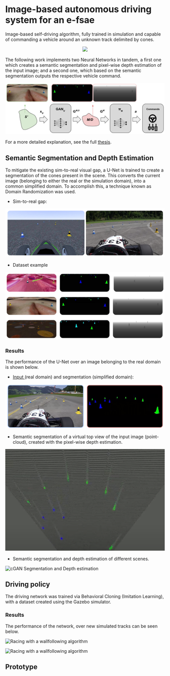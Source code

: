 # Image-based autonomous driving system for an e-fsae

Image-based self-driving algorithm, fully trained in simulation and capable of commanding a vehicle around an unknown track delimited by cones. 

<p align="center">
  <img src="resources/intro.gif" />
</p>

The following work implements two Neural Networks in tandem, a first one which creates a semantic segmentation and pixel-wise depth estimation of the input image; and a second one, which based on the semantic segmentation outputs the respective vehicle command.

![](resources/architecture.png "architecture")

For a more detailed explanation, see the full [thesis](thesis.pdf).

## Semantic Segmentation and Depth Estimation
To mitigate the existing sim-to-real visual gap, a U-Net is trained to create a segmentation of the cones present in the scene. This converts the current image (belonging to either the real or the simulation domain), into a common simplified domain. To accomplish this, a technique known as Domain Randomization was used.

- Sim-to-real gap:

![](resources/sim2real.png "sim to real")

- Dataset example

![](resources/dataset.png "sim to real")


### Results
The performance of the U-Net over an image belonging to the real domain is shown below.

- [ Input ](https://www.youtube.com/watch?v=FbKLE7uar9Y) (real domain) and segmentation (simplified domain): 

![](resources/gan_segmentation.png "cGAN Segmentation")

- Semantic segmentation of a virtual top view of the input image (point-cloud), created with the pixel-wise depth estimation.

<p align="center">
  <img src="resources/gan_depth.png" />
</p>

- Semantic segmentation and depth estimation of different scenes.

![](resources/formula_gan.gif "cGAN Segmentation and Depth estimation")

## Driving policy
The driving network was trained via Behavioral Cloning (Imitation Learning), with a dataset created using the Gazebo simulator.

### Results
The performance of the network, over new simulated tracks can be seen below.

![](resources/imitation_3.gif "Racing with a wallfollowing algorithm")

![](resources/imitation_4.gif "Racing with a wallfollowing algorithm")

## Prototype

